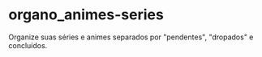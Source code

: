# organo_animes-series
Organize suas séries e animes separados por "pendentes", "dropados" e concluídos.
